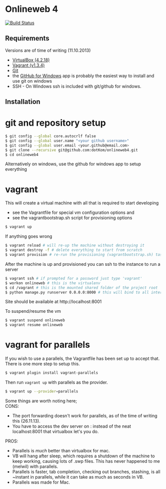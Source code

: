 Onlineweb 4
==========

[![Build Status](https://online.ntnu.no/tc/app/rest/builds/buildType%3A%28Onlineweb4_Build%29/statusIcon)](https://online.ntnu.no/tc/viewType.html?buildTypeId=Onlineweb4_Build)

Requirements
------------

Versions are of time of writing (11.10.2013)

* [VirtualBox (4.2.18)](https://www.virtualbox.org/wiki/Downloads)
* [Vagrant (v1.3.4)](http://downloads.vagrantup.com/)
* [Git](http://git-scm.com)
 * the [GitHub for Windows](http://windows.github.com/) app is probably the easiest way to install and use git on windows
* SSH - On Windows ssh is included with git/github for windows.

Installation
------------

# git and repository setup
```bash
$ git config --global core.autocrlf false
$ git config --global user.name "<your github username>"
$ git config --global user.email <your.github@email.com>
$ git clone --recursive git@github.com:dotKom/onlineweb4.git
$ cd onlineweb4
```

Alternatively on windows, use the github for windows app to setup everything


# vagrant

This will create a virtual machine with all that is required to start developing

* see the Vagrantfile for special vm configuration options and
* see the vagrantbootstrap.sh script for provisioning options

```bash
$ vagrant up
```

If anything goes wrong
```bash
$ vagrant reload # will re-up the machine without destroying it
$ vagrant destroy -f # delete everything to start from scratch
$ vagrant provision # re-run the provisioning (vagrantbootstrap.sh) task
```

After the machine is up and provisioned you can ssh to the instance to run a server
```bash
$ vagrant ssh # if prompted for a password just type 'vagrant'
$ workon onlineweb # this is the virtualenv
$ cd /vagrant # this is the mounted shared folder of the project root
$ python manage.py runserver 0.0.0.0:8000 # this will bind to all interfaces on port 8000 (forwarded as 8001)
```

Site should be available at http://localhost:8001

To suspend/resume the vm
```bash
$ vagrant suspend onlineweb
$ vagrant resume onlineweb
```

# vagrant for parallels
If you wish to use a parallels, the Vagrantfile has been set up to accept that. There is one more step to setup this.
```bash
$ vagrant plugin install vagrant-parallels
```

Then run `vagrant up` with parallels as the provider.
```bash
$ vagrant up --provider=parallels
```

Some things are worth noting here;  
CONS:
* The port forwarding doesn't work for parallels, as of the time of writing this (26.11.13).
* You have to access the dev server on <parallels-ip>:<some port> instead of the neat localhost:8001 that virtualbox let's you do.

PROS:
* Parallels is _much_ better than virtualbox for mac. 
* VB will hang after sleep, which requires a shutdown of the machine to keep working, causing lots of .swp files. This has never happened to me (melwil) with parallels.
* Parallels is faster, tab completion, checking out branches, stashing, is all ~instant in parallels, while it can take as much as seconds in VB.
* Parallels was made for Mac.
